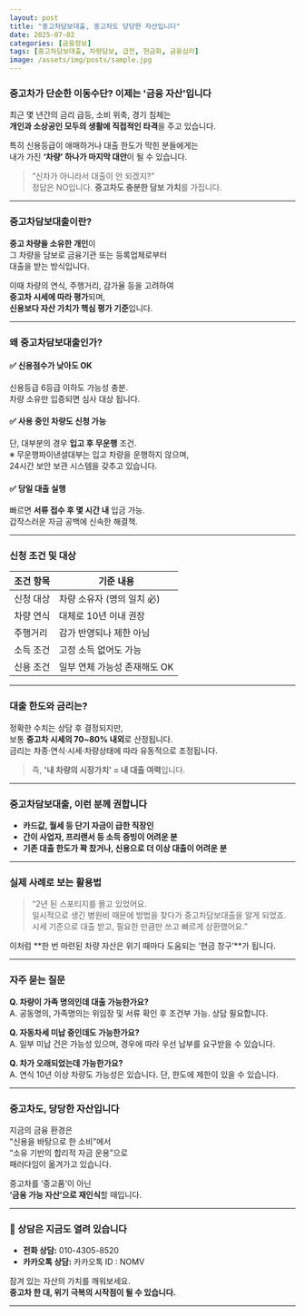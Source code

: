 ```yaml
---
layout: post
title: "중고차담보대출, 중고차도 당당한 자산입니다"
date: 2025-07-02
categories: [금융정보]
tags: [중고차담보대출, 차량담보, 급전, 현금화, 금융심리]
image: /assets/img/posts/sample.jpg
---
```


### 중고차가 단순한 이동수단? 이제는 '금융 자산'입니다

최근 몇 년간의 금리 급등, 소비 위축, 경기 침체는  
**개인과 소상공인 모두의 생활에 직접적인 타격**을 주고 있습니다.

특히 신용등급이 애매하거나 대출 한도가 막힌 분들에게는  
내가 가진 **‘차량’ 하나가 마지막 대안**이 될 수 있습니다.

> “신차가 아니라서 대출이 안 되겠지?”  
> 정답은 NO입니다. **중고차도 충분한 담보 가치**를 가집니다.

---

### 중고차담보대출이란?

**중고 차량을 소유한 개인**이  
그 차량을 담보로 금융기관 또는 등록업체로부터  
대출을 받는 방식입니다.

이때 차량의 연식, 주행거리, 감가율 등을 고려하여  
**중고차 시세에 따라 평가**되며,  
**신용보다 자산 가치가 핵심 평가 기준**입니다.

---

### 왜 중고차담보대출인가?

#### ✅ 신용점수가 낮아도 OK  
신용등급 6등급 이하도 가능성 충분.  
차량 소유만 입증되면 심사 대상 됩니다.

#### ✅ 사용 중인 차량도 신청 가능  
단, 대부분의 경우 **입고 후 무운행** 조건.  
※ 무운행파이낸셜대부는 입고 차량을 운행하지 않으며,  
24시간 보안 보관 시스템을 갖추고 있습니다.

#### ✅ 당일 대출 실행  
빠르면 **서류 접수 후 몇 시간 내** 입금 가능.  
갑작스러운 자금 공백에 신속한 해결책.

---

### 신청 조건 및 대상

| 조건 항목     | 기준 내용                     |
|--------------|------------------------------|
| 신청 대상     | 차량 소유자 (명의 일치 必)     |
| 차량 연식     | 대체로 10년 이내 권장          |
| 주행거리     | 감가 반영되나 제한 아님        |
| 소득 조건     | 고정 소득 없어도 가능          |
| 신용 조건     | 일부 연체 가능성 존재해도 OK   |

---

### 대출 한도와 금리는?

정확한 수치는 상담 후 결정되지만,  
보통 **중고차 시세의 70~80% 내외**로 산정됩니다.  
금리는 차종·연식·시세·차량상태에 따라 유동적으로 조정됩니다.

> 즉, **'내 차량의 시장가치' = 내 대출 여력**입니다.

---

### 중고차담보대출, 이런 분께 권합니다

- **카드값, 월세 등 단기 자금이 급한 직장인**  
- **간이 사업자, 프리랜서 등 소득 증빙이 어려운 분**  
- **기존 대출 한도가 꽉 찼거나, 신용으로 더 이상 대출이 어려운 분**

---

### 실제 사례로 보는 활용법

> “2년 된 스포티지를 몰고 있었어요.  
> 일시적으로 생긴 병원비 때문에 방법을 찾다가 중고차담보대출을 알게 되었죠.  
> 시세 기준으로 대출 받고, 필요한 만큼만 쓰고 빠르게 상환했어요.”

이처럼 **한 번 마련된 차량 자산은 위기 때마다 도움되는 ‘현금 창구’**가 됩니다.

---

### 자주 묻는 질문

**Q. 차량이 가족 명의인데 대출 가능한가요?**  
A. 공동명의, 가족명의는 위임장 및 서류 확인 후 조건부 가능. 상담 필요합니다.

**Q. 자동차세 미납 중인데도 가능한가요?**  
A. 일부 미납 건은 가능성 있으며, 경우에 따라 우선 납부를 요구받을 수 있습니다.

**Q. 차가 오래되었는데 가능한가요?**  
A. 연식 10년 이상 차량도 가능성은 있습니다. 단, 한도에 제한이 있을 수 있습니다.

---

### 중고차도, 당당한 자산입니다

지금의 금융 환경은  
“신용을 바탕으로 한 소비”에서  
“소유 기반의 합리적 자금 운용”으로  
패러다임이 옮겨가고 있습니다.

중고차를 ‘중고품’이 아닌  
**‘금융 가능 자산’으로 재인식**할 때입니다.

---

### 📱 상담은 지금도 열려 있습니다

- **전화 상담:** 010-4305-8520  
- **카카오톡 상담:** 카카오톡 ID : NOMV  

잠겨 있는 자산의 가치를 깨워보세요.  
**중고차 한 대, 위기 극복의 시작점이 될 수 있습니다.**

---
